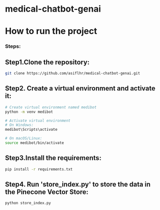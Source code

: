 # medical-chatbot-genai

# How to run the project

### Steps:

## Step1.Clone the repository:

```bash
git clone https://github.com/asiflhr/medical-chatbot-genai.git
```

## Step2. Create a virtual environment and activate it:

```bash
# Create virtual environment named medibot
python -m venv medibot

# Activate virtual environment
# On Windows:
medibot\Scripts\activate

# On macOS/Linux:
source medibot/bin/activate
```

## Step3.Install the requirements:

```bash
pip install -r requirements.txt
```

## Step4. Run 'store_index.py' to store the data in the Pinecone Vector Store:

```bash
python store_index.py
```
